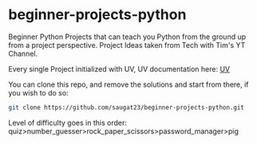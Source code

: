 # beginner-projects-python
Beginner Python Projects that can teach you Python from the ground up from a project perspective. Project Ideas taken from Tech with Tim's YT Channel.

Every single Project initialized with UV, UV documentation here:
[UV](https://docs.astral.sh/uv/)

You can clone this repo, and remove the solutions and start from there, if you wish to do so:
```bash
git clone https://github.com/saugat23/beginner-projects-python.git
```
Level of difficulty goes in this order:  quiz>number_guesser>rock_paper_scissors>password_manager>pig
